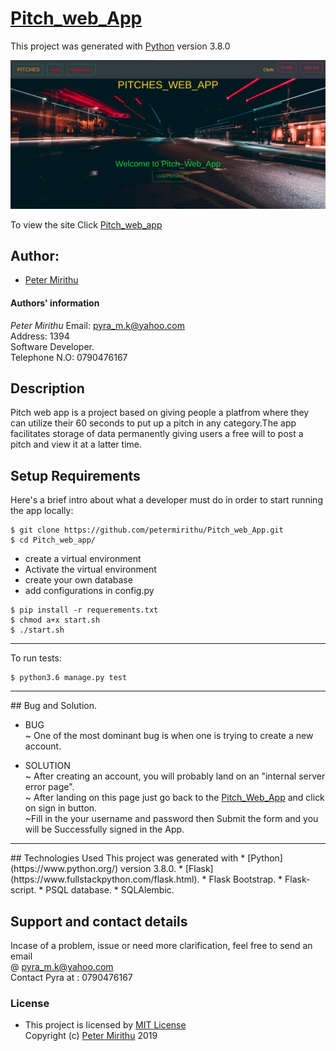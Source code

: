 # [Pitch_web_App](https://pyrapitchapp.herokuapp.com/)

This project was generated with [Python](https://www.python.org/) version 3.8.0 <br>

![picture](./app/static/photos/clyde.png)

To view the site Click [Pitch_web_app](https://pyrapitchapp.herokuapp.com/)

## Author: 
  * [Peter Mirithu](https://github.com/petermirithu/Pitch_web_App)

#### Authors' information
*Peter Mirithu*
    Email: pyra_m.k@yahoo.com <br>
    Address: 1394 <br>
    Software Developer.<br>
    Telephone N.O: 0790476167          
## Description
  Pitch web app is a project based on giving people a platfrom where they can utilize their 60 seconds to put up a pitch in any category.The app facilitates storage of data permanently giving users a free will to post a pitch and view it at a latter time.
## Setup Requirements
  Here's a brief intro about what a developer must do in order to start running the app locally:

  ```
  $ git clone https://github.com/petermirithu/Pitch_web_App.git
  $ cd Pitch_web_app/
  ```
  * create a virtual environment
  * Activate the virtual environment
  * create your own database
  * add configurations in config.py
  
  ```
  $ pip install -r requerements.txt
  $ chmod a+x start.sh
  $ ./start.sh
  ```
  <hr>
  To run tests:

  ```
  $ python3.6 manage.py test
  ```
  <hr>
## Bug and Solution.
 
 * BUG <br>
  ~ One of the most dominant bug is when one is trying to create a new account.
 
 * SOLUTION <br>
  ~ After creating an account, you will probably land on an "internal server error page". <br>
  ~ After landing on this page just go back to the [Pitch_Web_App](https://pyrapitchapp.herokuapp.com/) and click on sign in     button.<br>
  ~Fill in the your username and password then Submit the form and you will be Successfully signed in the App.<br>
 <hr>
## Technologies Used
  This project was generated with
  * [Python](https://www.python.org/) version 3.8.0. 
  * [Flask](https://www.fullstackpython.com/flask.html).
  * Flask Bootstrap.
  * Flask-script.
  * PSQL database.
  * SQLAlembic.

 ## Support and contact details
 Incase of a problem, issue or need more clarification, feel free to send an email<br> @ pyra_m.k@yahoo.com<br>
 Contact Pyra at : 0790476167

 ### License
* This project is licensed by [MIT License](LICENSE.txt)<br>
  Copyright (c) [Peter Mirithu](https://github.com/petermirithu/Pitch_web_App) 2019<br>
  
  



